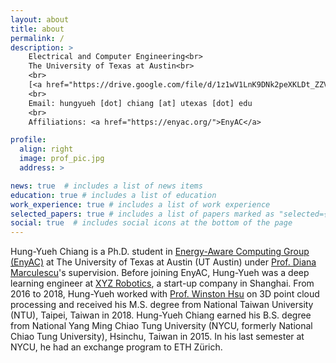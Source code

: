```yaml
---
layout: about
title: about
permalink: /
description: >
    Electrical and Computer Engineering<br>
    The University of Texas at Austin<br>
    <br>
    [<a href="https://drive.google.com/file/d/1z1wV1LnK9DNk2peXKLDt_ZZVpkkdrKKe/view?usp=sharing">Curriculum Vitae</a>] [<a href="https://github.com/ken012git">Github</a>] [<a href="https://scholar.google.com/citations?user=2uTRM0MAAAAJ">Google Scholar</a>]
    <br>
    Email: hungyueh [dot] chiang [at] utexas [dot] edu
    <br>
    Affiliations: <a href="https://enyac.org/">EnyAC</a>

profile:
  align: right
  image: prof_pic.jpg
  address: >

news: true  # includes a list of news items
education: true # includes a list of education
work_experience: true # includes a list of work experience
selected_papers: true # includes a list of papers marked as "selected={true}"
social: true  # includes social icons at the bottom of the page
---
```


Hung-Yueh Chiang is a Ph.D. student in [Energy-Aware Computing Group (EnyAC)](https://enyac.org/) at The University of Texas at Austin (UT Austin) under [Prof. Diana Marculescu](https://users.ece.utexas.edu/~dianam/)'s supervision. Before joining EnyAC, Hung-Yueh was a deep learning engineer at [XYZ Robotics](https://www.xyzrobotics.ai/), a start-up company in Shanghai. From 2016 to 2018, Hung-Yueh worked with [Prof. Winston Hsu](https://winstonhsu.info/) on 3D point cloud processing and received his M.S. degree from National Taiwan University (NTU), Taipei, Taiwan in 2018. Hung-Yueh Chiang earned his B.S. degree from National Yang Ming Chiao Tung University (NYCU, formerly National Chiao Tung University), Hsinchu, Taiwan in 2015. In his last semester at NYCU, he had an exchange program to ETH Zürich.
